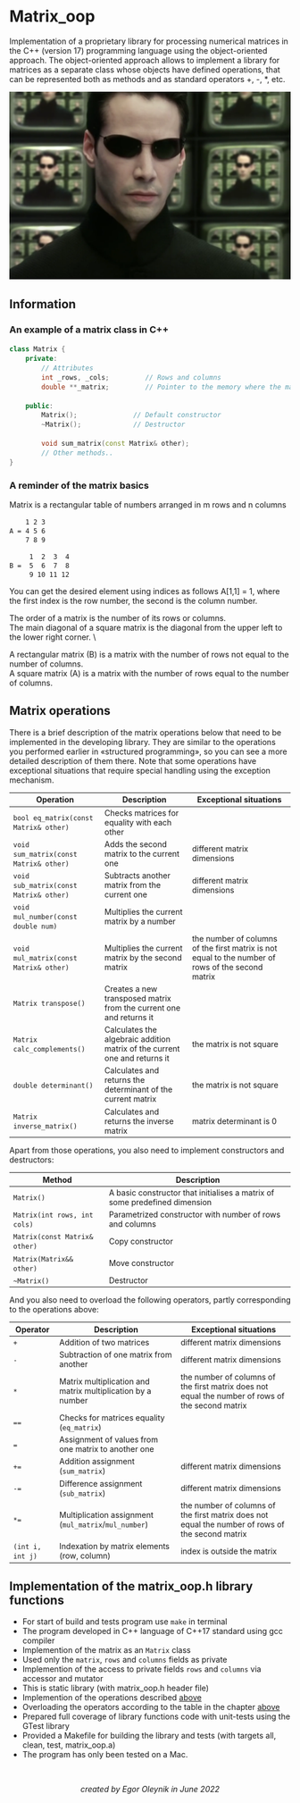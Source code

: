 # Matrix_oop

Implementation of a proprietary library for processing numerical matrices in the C++ (version 17) programming language using the object-oriented approach. The object-oriented approach allows to implement a library for matrices as a separate class whose objects have defined operations, that can be represented both as methods and as standard operators +, -, *, etc.
 
![matrix](img/matrix.webp)

## Information

### An example of a matrix class in C++
```cpp
class Matrix {
    private:
        // Attributes
        int _rows, _cols;         // Rows and columns
        double **_matrix;         // Pointer to the memory where the matrix is allocated

    public:
        Matrix();              // Default constructor
        ~Matrix();             // Destructor

        void sum_matrix(const Matrix& other); 
        // Other methods..
}
```

### A reminder of the matrix basics

Matrix is a rectangular table of numbers arranged in m rows and n columns

```
    1 2 3
A = 4 5 6
    7 8 9
```

```
     1  2  3  4
В =  5  6  7  8
     9 10 11 12
```

You can get the desired element using indices as follows A[1,1] = 1, where the first index is the row number, the second is the column number.

The order of a matrix is the number of its rows or columns. \
The main diagonal of a square matrix is the diagonal from the upper left to the lower right corner. \

A rectangular matrix (B) is a matrix with the number of rows not equal to the number of columns. \
A square matrix (A) is a matrix with the number of rows equal to the number of columns.

## Matrix operations

There is a brief description of the matrix operations below that need to be implemented in the developing library.
They are similar to the operations you performed earlier in «structured programming», so you can see a more detailed description of them there.
Note that some operations have exceptional situations that require special handling using the exception mechanism.

| Operation | Description | Exceptional situations |
| ----------- | ----------- | ----------- |
| `bool eq_matrix(const Matrix& other)` | Checks matrices for equality with each other |  |
| `void sum_matrix(const Matrix& other)` | Adds the second matrix to the current one | different matrix dimensions |
| `void sub_matrix(const Matrix& other)` | Subtracts another matrix from the current one | different matrix dimensions |
| `void mul_number(const double num) ` | Multiplies the current matrix by a number |  |
| `void mul_matrix(const Matrix& other)` | Multiplies the current matrix by the second matrix | the number of columns of the first matrix is not equal to the number of rows of the second matrix |
| `Matrix transpose()` | Creates a new transposed matrix from the current one and returns it |  |
| `Matrix calc_complements()` | Calculates the algebraic addition matrix of the current one and returns it | the matrix is not square |
| `double determinant()` | Calculates and returns the determinant of the current matrix | the matrix is not square |
| `Matrix inverse_matrix()` | Calculates and returns the inverse matrix | matrix determinant is 0 |

Apart from those operations, you also need to implement constructors and destructors:

| Method | Description |
| ----------- | ----------- |
| `Matrix()` | A basic constructor that initialises a matrix of some predefined dimension |  
| `Matrix(int rows, int cols) ` | Parametrized constructor with number of rows and columns |
| `Matrix(const Matrix& other)` | Copy constructor |
| `Matrix(Matrix&& other)` | Move constructor |
| `~Matrix()` | Destructor |

And you also need to overload the following operators, partly corresponding to the operations above:

| Operator | Description | Exceptional situations |
| ----------- | ----------- | ----------- |
| `+`      | Addition of two matrices | different matrix dimensions |
| `-`   | Subtraction of one matrix from another | different matrix dimensions |
| `*`  | Matrix multiplication and matrix multiplication by a number | the number of columns of the first matrix does not equal the number of rows of the second matrix |
| `==`  | Checks for matrices equality (`eq_matrix`) | |
| `=`  | Assignment of values from one matrix to another one | |
| `+=`  | Addition assignment (`sum_matrix`) | different matrix dimensions |
| `-=`  | Difference assignment (`sub_matrix`) | different matrix dimensions |
| `*=`  | Multiplication assignment (`mul_matrix`/`mul_number`) | the number of columns of the first matrix does not equal the number of rows of the second matrix |
| `(int i, int j)`  | Indexation by matrix elements (row, column) | index is outside the matrix |

## Implementation of the matrix_oop.h library functions

- For start of build and tests program use `make` in terminal
- The program developed in C++ language of C++17 standard using gcc compiler
- Implemention of the matrix as an `Matrix` class
- Used only the `matrix`, `rows` and `columns` fields as private
- Implemention of the access to private fields `rows` and `columns` via accessor and mutator
- This is static library (with matrix_oop.h header file)
- Implemention of the operations described [above](#matrix-operations)
- Overloading the operators according to the table in the chapter [above](#matrix-operations)
- Prepared full coverage of library functions code with unit-tests using the GTest library
- Provided a Makefile for building the library and tests (with targets all, clean, test, matrix_oop.a)
- The program has only been tested on a Mac.

&nbsp;
<div style="text-align:center"> 
<i>created by Egor Oleynik in June 2022</i>
</div>
